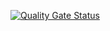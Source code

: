 [![Quality Gate Status](https://sonarcloud.io/api/project_badges/measure?project=goodfood-postech-org_goodfood-produto-postech&metric=alert_status)](https://sonarcloud.io/summary/new_code?id=goodfood-postech-org_goodfood-produto-postech)
